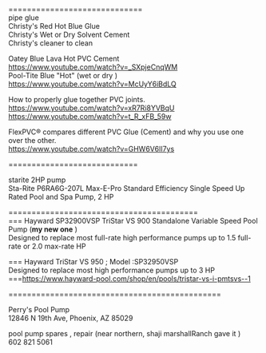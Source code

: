 

=============================     
pipe glue    
Christy's Red Hot Blue Glue    
Christy's Wet or Dry Solvent Cement    
Christy's cleaner to clean    

Oatey Blue Lava Hot PVC Cement    
https://www.youtube.com/watch?v=_SXpjeCnqWM    
Pool-Tite Blue "Hot"   (wet or dry )     
https://www.youtube.com/watch?v=McUyY6iBdLQ      


How to properly glue together PVC joints.    
https://www.youtube.com/watch?v=xR7Ri8YVBqU   
https://www.youtube.com/watch?v=t_R_xFB_59w    

FlexPVC® compares different PVC Glue (Cement) and why you use one over the other.    
https://www.youtube.com/watch?v=GHW6V6lI7ys    


============================     


starite 2HP pump    
Sta-Rite P6RA6G-207L    Max-E-Pro Standard Efficiency Single Speed Up Rated Pool and Spa Pump, 2 HP   

=========================================      
=== Hayward SP32900VSP TriStar VS 900 Standalone Variable Speed Pool Pump  (**my new one** )    
Designed to replace most full-rate high performance pumps up to 1.5 full-rate or 2.0 max-rate HP    

===  Hayward TriStar VS 950   ; Model :SP32950VSP   
  Designed to replace most high performance pumps up to 3 HP   
===https://www.hayward-pool.com/shop/en/pools/tristar-vs-i-pmtsvs--1    

==============================================     

Perry's Pool Pump     
12846 N 19th Ave, Phoenix, AZ 85029     

pool pump spares , repair (near northern, shaji marshallRanch gave it )      
602 821 5061    












